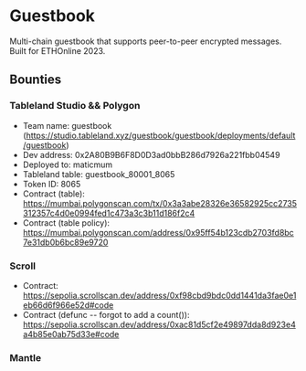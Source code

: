 # Guestbook

Multi-chain guestbook that supports peer-to-peer encrypted messages. Built for ETHOnline 2023.

## Bounties

### Tableland Studio && Polygon

- Team name: guestbook (https://studio.tableland.xyz/guestbook/guestbook/deployments/default/guestbook)
- Dev address: 0x2A80B9B6F8D0D3ad0bbB286d7926a221fbb04549
- Deployed to: maticmum
- Tableland table: guestbook_80001_8065
- Token ID: 8065
- Contract (table): https://mumbai.polygonscan.com/tx/0x3a3abe28326e36582925cc2735312357c4d0e0994fed1c473a3c3b11d186f2c4
- Contract (table policy): https://mumbai.polygonscan.com/address/0x95ff54b123cdb2703fd8bc7e31db0b6bc89e9720

### Scroll

- Contract: https://sepolia.scrollscan.dev/address/0xf98cbd9bdc0dd1441da3fae0e1eb66d6f966e52d#code
- Contract (defunc -- forgot to add a count()): https://sepolia.scrollscan.dev/address/0xac81d5cf2e49897dda8d923e4a4b85e0ab75d33e#code

### Mantle
